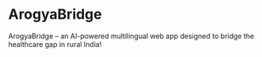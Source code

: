 # ArogyaBridge
ArogyaBridge – an AI-powered multilingual web app designed to bridge the healthcare gap in rural India!
